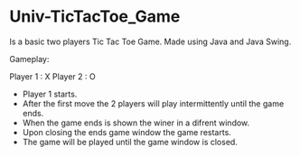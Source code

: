 # Univ-TicTacToe_Game
 Is a basic two players Tic Tac Toe Game. Made using Java and Java Swing.

Gameplay:

Player 1 : X
Player 2 : O

- Player 1 starts. 
- After the first move the 2 players will play intermittently until the game ends.
- When the game ends is shown the winer in a difrent window.
- Upon closing the ends game window the game restarts.
- The game will be played until the game window is closed.
